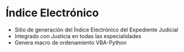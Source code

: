 # Índice Electrónico
* Sitio de generación del Índice Electrónico del Expediente Judicial
* Integrado con Justicia en todas las especialidades
* Genera macro de ordenamiento VBA-Python

